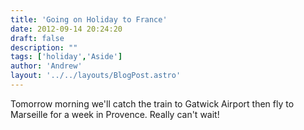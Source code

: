 ```yaml
---
title: 'Going on Holiday to France'
date: 2012-09-14 20:24:20
draft: false
description: ""
tags: ['holiday','Aside']
author: 'Andrew'
layout: '../../layouts/BlogPost.astro'
---
```


Tomorrow morning we'll catch the train to Gatwick Airport then fly to Marseille for a week in Provence. Really can't wait!
